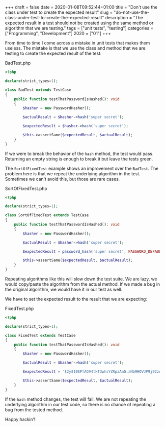 +++
draft = false
date = 2020-01-08T09:52:44+01:00
title = "Don't use the class under test to create the expected result"
slug = "do-not-use-the-class-under-test-to-create-the-expected-result"
description = "The expected result in a test should not be created using the same method or algorithm that we are testing."
tags = ["unit tests", "testing"]
categories = ["Programming", "Development"]
2020 = ["01"]
+++

From time to time I come across a mistake in unit tests that makes them useless. The mistake is that we use the class and method that we are testing to create the expected result of the test:

<div class='filename'>BadTest.php</div>

``` php
<?php

declare(strict_types=1);

class BadTest extends TestCase
{
    public function testThatPasswordIsHashed(): void
    {
        $hasher = new PasswordHasher();

        $actualResult = $hasher->hash('super secret');

        $expectedResult = $hasher->hash('super secret');

        $this->assertSame($expectedResult, $actualResult);
    }
}
```

If we were to break the behavior of the `hash` method, the test would pass. Returning an empty string is enough to break it but leave the tests green.

The `SortOfFixedTest` example shows an improvement over the `BadTest`. The problem here is that we repeat the underlying algorithm in the test. Sometimes we can't avoid this, but those are rare cases.

<div class='filename'>SortOfFixedTest.php</div>

``` php
<?php

declare(strict_types=1);

class SortOfFixedTest extends TestCase
{
    public function testThatPasswordIsHashed(): void
    {
        $hasher = new PasswordHasher();

        $actualResult = $hasher->hash('super secret');

        $expectedResult = password_hash('super secret', PASSWORD_DEFAULT);

        $this->assertSame($expectedResult, $actualResult);
    }
}
```

Repeating algorithms like this will slow down the test suite. We are lazy, we would copy/paste the algorithm from the actual method. If we made a bug in the original algorithm, we would have it in our test as well.

We have to set the expected result to the result that we are expecting:

<div class='filename'>FixedTest.php</div>

``` php
<?php

declare(strict_types=1);

class FixedTest extends TestCase
{
    public function testThatPasswordIsHashed(): void
    {
        $hasher = new PasswordHasher();

        $actualResult = $hasher->hash('super secret');

        $expectedResult = '$2y$10$PfAO94tkT3whsYZRpzAmG.aNb9HOVUP9j92zn2Nfc8Qi8bxv5rx8O';

        $this->assertSame($expectedResult, $actualResult);
    }
}
```

If the `hash` method changes, the test will fail. We are not repeating the underlying algorithm in our test code, so there is no chance of repeating a bug from the tested method.

Happy hackin'!
